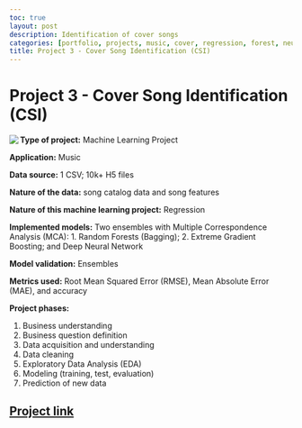 ```yaml
---
toc: true
layout: post
description: Identification of cover songs 
categories: [portfolio, projects, music, cover, regression, forest, neural network, ann, mca]
title: Project 3 - Cover Song Identification (CSI)
---
```


# Project 3 - Cover Song Identification (CSI)

<img align="left" src="https://www.mundopositivo.com.br/wp-content/uploads/2020/08/mexicano-viraliza-na-web-apos-fazer-cover-bizarro-de-freddie-mercury-1.png"/>


**Type of project:** Machine Learning Project

**Application:** Music

**Data source:** 1 CSV; 10k+ H5 files

**Nature of the data:** song catalog data and song features

**Nature of this machine learning project:** Regression

**Implemented models:** Two ensembles with Multiple Correspondence Analysis (MCA): 1. Random Forests (Bagging); 2. Extreme Gradient Boosting; and Deep Neural Network

**Model validation:** Ensembles

**Metrics used:** Root Mean Squared Error (RMSE), Mean Absolute Error (MAE), and accuracy

**Project phases:**
1. Business understanding
2. Business question definition
3. Data acquisition and understanding
4. Data cleaning
5. Exploratory Data Analysis (EDA)
6. Modeling (training, test, evaluation)
7. Prediction of new data

## [Project link](https://github.com/Andygrammer/CoverSongIdentification/blob/main/CoverSongIdentification.ipynb) 
